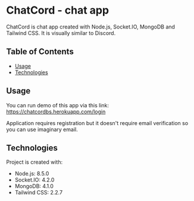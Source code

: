 # ChatCord - chat app
ChatCord is chat app created with Node.js, Socket.IO, MongoDB and Tailwind CSS. It is visually similar to Discord. 

## Table of Contents
* [Usage](#usage)
* [Technologies](#technologies)

## Usage
You can run demo of this app via this link: https://chatcordbs.herokuapp.com/login

Application requires registration but it doesn't require email verification so you can use imaginary email.

## Technologies
Project is created with:
* Node.js: 8.5.0
* Socket.IO: 4.2.0
* MongoDB: 4.1.0
* Tailwind CSS: 2.2.7
